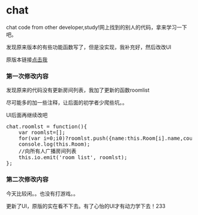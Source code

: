 # chat
<p>chat code from other developer,study!网上找到的别人的代码，拿来学习一下吧。</p>

<p>发现原来版本的有些功能函数写了，但是没实现，我补充好，然后改改UI</p>
<p>原版本链接<a href="https://github.com/lcxfs1991/chat-socket.io">点击我</a></p>
<h3>第一次修改内容</h3>
<p>发现原来的代码没有更新房间列表，我加了更新的函数roomlist</p>
<p>尽可能多的加一些注释，让后面的初学者少爬些坑。。</p>
<p>UI后面再继续改吧</p>
<pre>
chat.roomlst = function(){
	var roomlst=[];
	for(var i=0;i<this.Room.length;i++)(this.Room[i].count>0)?roomlst.push({name:this.Room[i].name,count:this.Room[i].count}):null;
	console.log(this.Room);
	//向所有人广播房间列表
	this.io.emit('room list', roomlst);
};
</pre>
<h3>第二次修改内容</h3>
<p>今天比较闲。。也没有打游戏。。</p>
<p>更新了UI，原版的实在看不下去。有了心怡的UI才有动力学下去！233</p>
